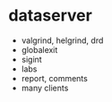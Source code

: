 # dataserver

- valgrind, helgrind, drd
- globalexit
- sigint
- labs
- report, comments
- many clients

